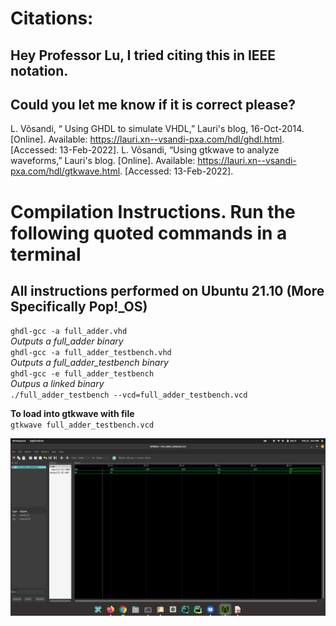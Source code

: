 # Citations:  
## Hey Professor Lu, I tried citing this in IEEE notation. 
## Could you let me know if it is correct please?

L. Võsandi, “ Using GHDL to simulate VHDL,” Lauri's blog, 16-Oct-2014. [Online]. Available: https://lauri.xn--vsandi-pxa.com/hdl/ghdl.html. [Accessed: 13-Feb-2022]. 
L. Võsandi, “Using gtkwave to analyze waveforms,” Lauri's blog. [Online]. Available: https://lauri.xn--vsandi-pxa.com/hdl/gtkwave.html. [Accessed: 13-Feb-2022]. 

# Compilation Instructions. Run the following quoted commands in a terminal
## All instructions performed on Ubuntu 21.10 (More Specifically Pop!_OS) 

`ghdl-gcc -a full_adder.vhd`  
*Outputs a full_adder binary*  
`ghdl-gcc -a full_adder_testbench.vhd`  
*Outputs a full_adder_testbench binary*  
`ghdl-gcc -e full_adder_testbench`  
*Outpus a linked binary*  
`./full_adder_testbench --vcd=full_adder_testbench.vcd`  
 
**To load into gtkwave with file**  
`gtkwave full_adder_testbench.vcd`

![VCD Screenshot in GTKWave](gtkwaveScreenshot.png)
